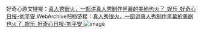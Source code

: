好奇心原文链接：[真人秀很火，一部讲真人秀制作黑幕的美剧也火了_娱乐_好奇心日报-刘平安 ](https://www.qdaily.com/articles/11747.html)
WebArchive归档链接：[真人秀很火，一部讲真人秀制作黑幕的美剧也火了_娱乐_好奇心日报-刘平安 ](http://web.archive.org/web/20190623171022/https://www.qdaily.com/articles/11747.html)
![image](http://ww3.sinaimg.cn/large/007d5XDply1g3wajo8asij30u02jme81)